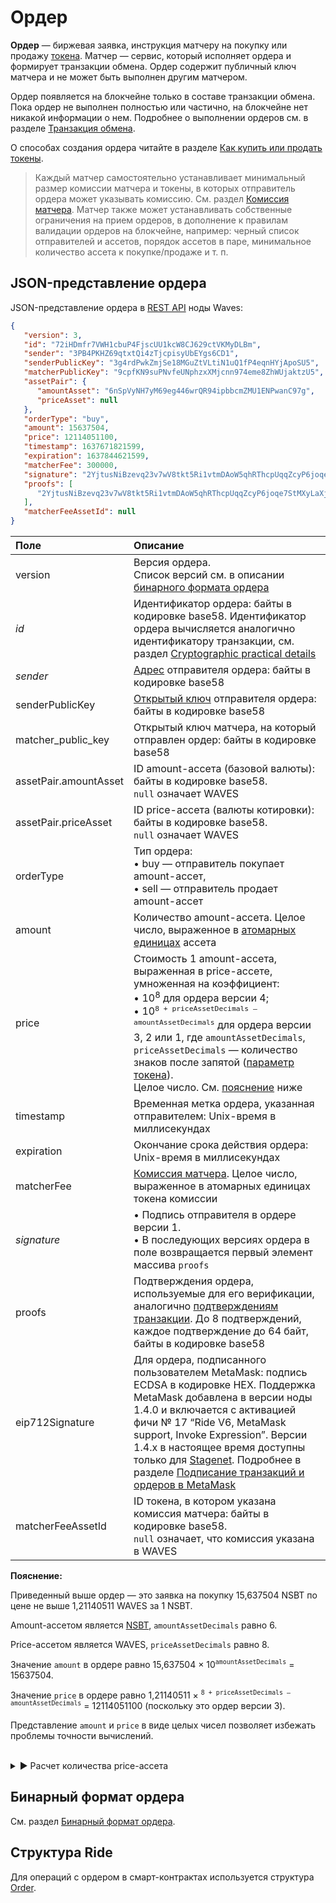 # Ордер

**Ордер** — биржевая заявка, инструкция матчеру на покупку или продажу [токена](/ru/blockchain/token/). Матчер — сервис, который исполняет ордера и формирует транзакции обмена. Ордер содержит публичный ключ матчера и не может быть выполнен другим матчером.

Ордер появляется на блокчейне только в составе транзакции обмена. Пока ордер не выполнен полностью или частично, на блокчейне нет никакой информации о нем. Подробнее о выполнении ордеров см. в разделе [Транзакция обмена](/ru/blockchain/transaction-type/exchange-transaction).

О способах создания ордера читайте в разделе [Как купить или продать токены](/ru/building-apps/how-to/basic/trading).

> Каждый матчер самостоятельно устанавливает минимальный размер комиссии матчера и токены, в которых отправитель ордера может указывать комиссию. См. раздел [Комиссия матчера](/ru/blockchain/transaction-type/exchange-transaction#комиссия-матчера). Матчер также может устанавливать собственные ограничения на прием ордеров, в дополнение к правилам валидации ордеров на блокчейне, например: черный список отправителей и ассетов, порядок ассетов в паре, минимальное количество ассета к покупке/продаже и т. п.

## JSON-представление ордера

JSON-представление ордера в [REST API](/ru/waves-node/node-api/) ноды Waves:

```json
{
   "version": 3,
   "id": "72iHDmfr7VWH1cbuP4FjscUU1kcW8CJ629ctVKMyDLBm",
   "sender": "3PB4PKHZ69qtxtQi4zTjcpisyUbEYgs6CD1",
   "senderPublicKey": "3g4rdPwkZmjSe18MGuZtVLtiN1uQ1fP4eqnHYjApoSU5",
   "matcherPublicKey": "9cpfKN9suPNvfeUNphzxXMjcnn974eme8ZhWUjaktzU5",
   "assetPair": {
      "amountAsset": "6nSpVyNH7yM69eg446wrQR94ipbbcmZMU1ENPwanC97g",
      "priceAsset": null
   },
   "orderType": "buy",
   "amount": 15637504,
   "price": 12114051100,
   "timestamp": 1637671821599,
   "expiration": 1637844621599,
   "matcherFee": 300000,
   "signature": "2YjtusNiBzevq23v7wV8tkt5Ri1vtmDAoW5qhRThcpUqqZcyP6joqe7StMXyLaXjM6rYCe1tPMB973Sq9TPRfcsU",
   "proofs": [
      "2YjtusNiBzevq23v7wV8tkt5Ri1vtmDAoW5qhRThcpUqqZcyP6joqe7StMXyLaXjM6rYCe1tPMB973Sq9TPRfcsU"
   ],
   "matcherFeeAssetId": null
}
```

| Поле | Описание |
| :--- | :--- |
| version | Версия ордера.<br>Список версий см. в описании [бинарного формата ордера](/ru/blockchain/binary-format/order-binary-format) |
| *id* | Идентификатор ордера: байты в кодировке base58. Идентификатор ордера вычисляется аналогично идентификатору транзакции, см. раздел [Cryptographic practical details](/en/blockchain/waves-protocol/cryptographic-practical-details#calculating-transaction-id) |
| *sender* | [Адрес](/ru/blockchain/account/address) отправителя ордера: байты в кодировке base58 |
| senderPublicKey | [Открытый ключ](/ru/blockchain/account/#открытый-и-закрытый-кnючи-аккаунта) отправителя ордера: байты в кодировке base58 |
| matcher_public_key | Открытый ключ матчера, на который отправлен ордер: байты в кодировке base58 |
| assetPair.amountAsset | ID amount-ассета (базовой валюты): байты в кодировке base58.<br>`null` означает WAVES |
| assetPair.priceAsset | ID price-ассета (валюты котировки): байты в кодировке base58.<br>`null` означает WAVES |
| orderType | Тип ордера:<br>• buy — отправитель покупает amount-ассет,<br>• sell — отправитель продает amount-ассет |
| amount | Количество amount-ассета. Целое число, выраженное в [атомарных единицах](/ru/blockchain/token/#атомарная-единица) ассета |
| price | Стоимость 1 amount-ассета, выраженная в price-ассете, умноженная на коэффициент:<br>• 10<sup>8</sup> для ордера версии 4;<br>• 10<sup>`8 + priceAssetDecimals – amountAssetDecimals`</sup> для ордера версии 3, 2 или 1, где `amountAssetDecimals`, `priceAssetDecimals` — количество знаков после запятой ([параметр токена](/ru/blockchain/token/)).<br>Целое число. См. [пояснение](#explanation) ниже |
| timestamp | Временная метка ордера, указанная отправителем: Unix-время в миллисекундах |
| expiration | Окончание срока действия ордера: Unix-время в миллисекундах |
| matcherFee | [Комиссия матчера](/ru/blockchain/transaction-type/exchange-transaction#комиссия-матчера). Целое число, выраженное в атомарных единицах токена комиссии |
| *signature* | • Подпись отправителя в ордере версии 1.<br>• В последующих версиях ордера в поле возвращается первый элемент массива `proofs` |
| proofs | Подтверждения ордера, используемые для его верификации, аналогично [подтверждениям транзакции](/ru/blockchain/transaction/transaction-proof). До 8 подтверждений, каждое подтверждение до 64 байт, байты в кодировке base58 |
| eip712Signature | Для ордера, подписанного пользователем MetaMask: подпись ECDSA в кодировке HEX. Поддержка MetaMask добавлена в версии ноды 1.4.0 и включается с активацией фичи №&nbsp;17 “Ride V6, MetaMask support, Invoke Expression”. Версии 1.4.x в настоящее время доступны только для [Stagenet](/ru/blockchain/blockchain-network/). Подробнее в разделе [Подписание транзакций и ордеров в MetaMask](/ru/keep-in-touch/metamask) |
| matcherFeeAssetId | ID токена, в котором указана комиссия матчера: байты в кодировке base58.<br>`null` означает, что комиссия указана в WAVES |

**Пояснение:<a id="explanation"></a>**

Приведенный выше ордер — это заявка на покупку 15,637504 NSBT по цене не выше 1,21140511 WAVES за 1 NSBT. 

Amount-ассетом является [NSBT](https://wavesexplorer.com/tx/6nSpVyNH7yM69eg446wrQR94ipbbcmZMU1ENPwanC97g), `amountAssetDecimals` равно 6.

Price-ассетом является WAVES, `priceAssetDecimals` равно 8.

Значение `amount` в ордере равно 15,637504 × 10<sup>`amountAssetDecimals`</sup> = 15637504.

Значение `price` в ордере равно 1,21140511 × <sup>`8 + priceAssetDecimals – amountAssetDecimals`</sup> = 12114051100 (поскольку это ордер версии 3).

Представление `amount` и `price` в виде целых чисел позволяет избежать проблемы точности вычислений.

<br>
<details><summary>▶ Расчет количества price-ассета</summary>

Количество price-ассета в атомарных единицах, которое отправитель ордера отдает (в случае ордера на покупку) или получает (в случае ордера на продажу) в обмен на amount-ассет, вычисляется по формуле:

* в ордере версии 4: `amount` × `price` × 10<sup>`(priceAssetDecimals - amountAssetDecimals - 8)`</sup>,
* в ордере версий 1, 2, 3: `amount` × `price` × 10<sup>-8</sup>.

Если в результате вычисления получено значение с дробной частью, то она отбрасывается.

Например, в ордере версии 3, приведенном выше, количество price-ассета рассчитывается как:

15637504 × 12114051100 × 10<sup>-8</sup> = 1894335225,324544,

после отбрасывания дробной части — 1894335225 в атомарных единицах, что соответствует 18,94335225 WAVES.
</details>

## Бинарный формат ордера

См. раздел [Бинарный формат ордера](/ru/blockchain/binary-format/order-binary-format).

## Структура Ride

Для операций с ордером в смарт-контрактах используется структура [Order](/ru/ride/structures/common-structures/order).
